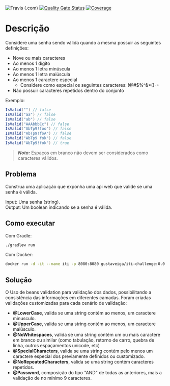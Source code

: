 ![Travis (.com)](https://app.travis-ci.com/gustavo-veiga/iti-backend-challenge.svg?branch=master)
[![Quality Gate Status](https://sonarcloud.io/api/project_badges/measure?project=gustavo-veiga_iti-backend-challenge&metric=alert_status)](https://sonarcloud.io/summary/new_code?id=gustavo-veiga_iti-backend-challenge)
[![Coverage](https://sonarcloud.io/api/project_badges/measure?project=gustavo-veiga_iti-backend-challenge&metric=coverage)](https://sonarcloud.io/summary/new_code?id=gustavo-veiga_iti-backend-challenge)

# Descrição

Considere uma senha sendo válida quando a mesma possuir as seguintes definições:

- Nove ou mais caracteres
- Ao menos 1 dígito
- Ao menos 1 letra minúscula
- Ao menos 1 letra maiúscula
- Ao menos 1 caractere especial
  - Considere como especial os seguintes caracteres: !@#$%^&*()-+
- Não possuir caracteres repetidos dentro do conjunto

Exemplo:  

```c#
IsValid("") // false  
IsValid("aa") // false  
IsValid("ab") // false  
IsValid("AAAbbbCc") // false  
IsValid("AbTp9!foo") // false  
IsValid("AbTp9!foA") // false
IsValid("AbTp9 fok") // false
IsValid("AbTp9!fok") // true
```

> **_Nota:_**  Espaços em branco não devem ser considerados como caracteres válidos.

## Problema

Construa uma aplicação que exponha uma api web que valide se uma senha é válida.

Input: Uma senha (string).  
Output: Um boolean indicando se a senha é válida.

## Como executar

Com Gradle:
```bash
./gradlew run
```

Com Docker:
```bash
docker run -d -it --name iti -p 8080:8080 gustaveiga/iti-challenge:0.0.1
```

## Solução
O Uso de beans validation para validação dos dados,  possibilitando a consistência das informações em diferentes camadas.
Foram criadas validações customizadas para cada cenário de validação:
- **@LowerCase**, valida se uma string contém ao menos, um caractere minusculo.
- **@UpperCase**, valida se uma string contém ao menos, um caractere maiúsculo.
- **@NoWhitespaces**, valida se uma string contém um ou mais caractere em branco ou similar (como tabulação, retorno de carro, quebra de linha, outros espaçamentos unicode, etc)
- **@SpecialCharacters**, valida se uma string contém pelo menos um caractere especial dos previamente definidos ou customizado.
- **@NoRepeatedCharacters**, valida se uma string contém caracteres repetidos.
- **@Password**, composição do tipo "AND" de todas as anteriores, mais a validação de no mínimo 9 caracteres.
